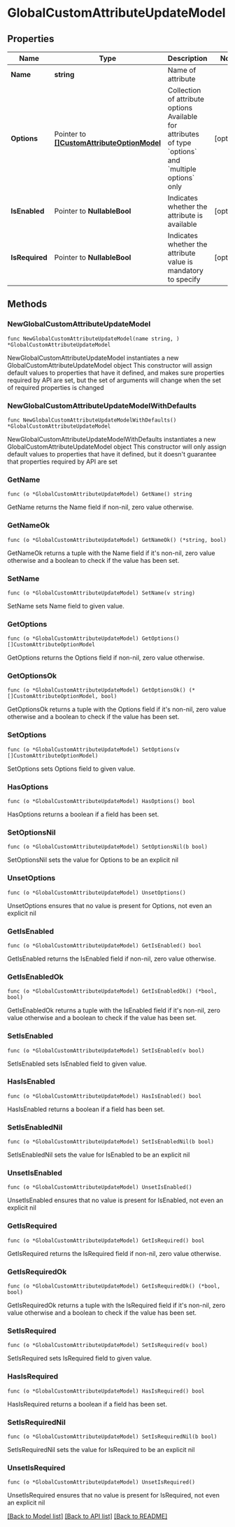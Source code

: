 # GlobalCustomAttributeUpdateModel

## Properties

Name | Type | Description | Notes
------------ | ------------- | ------------- | -------------
**Name** | **string** | Name of attribute | 
**Options** | Pointer to [**[]CustomAttributeOptionModel**](CustomAttributeOptionModel.md) | Collection of attribute options      Available for attributes of type &#x60;options&#x60; and &#x60;multiple options&#x60; only | [optional] 
**IsEnabled** | Pointer to **NullableBool** | Indicates whether the attribute is available | [optional] 
**IsRequired** | Pointer to **NullableBool** | Indicates whether the attribute value is mandatory to specify | [optional] 

## Methods

### NewGlobalCustomAttributeUpdateModel

`func NewGlobalCustomAttributeUpdateModel(name string, ) *GlobalCustomAttributeUpdateModel`

NewGlobalCustomAttributeUpdateModel instantiates a new GlobalCustomAttributeUpdateModel object
This constructor will assign default values to properties that have it defined,
and makes sure properties required by API are set, but the set of arguments
will change when the set of required properties is changed

### NewGlobalCustomAttributeUpdateModelWithDefaults

`func NewGlobalCustomAttributeUpdateModelWithDefaults() *GlobalCustomAttributeUpdateModel`

NewGlobalCustomAttributeUpdateModelWithDefaults instantiates a new GlobalCustomAttributeUpdateModel object
This constructor will only assign default values to properties that have it defined,
but it doesn't guarantee that properties required by API are set

### GetName

`func (o *GlobalCustomAttributeUpdateModel) GetName() string`

GetName returns the Name field if non-nil, zero value otherwise.

### GetNameOk

`func (o *GlobalCustomAttributeUpdateModel) GetNameOk() (*string, bool)`

GetNameOk returns a tuple with the Name field if it's non-nil, zero value otherwise
and a boolean to check if the value has been set.

### SetName

`func (o *GlobalCustomAttributeUpdateModel) SetName(v string)`

SetName sets Name field to given value.


### GetOptions

`func (o *GlobalCustomAttributeUpdateModel) GetOptions() []CustomAttributeOptionModel`

GetOptions returns the Options field if non-nil, zero value otherwise.

### GetOptionsOk

`func (o *GlobalCustomAttributeUpdateModel) GetOptionsOk() (*[]CustomAttributeOptionModel, bool)`

GetOptionsOk returns a tuple with the Options field if it's non-nil, zero value otherwise
and a boolean to check if the value has been set.

### SetOptions

`func (o *GlobalCustomAttributeUpdateModel) SetOptions(v []CustomAttributeOptionModel)`

SetOptions sets Options field to given value.

### HasOptions

`func (o *GlobalCustomAttributeUpdateModel) HasOptions() bool`

HasOptions returns a boolean if a field has been set.

### SetOptionsNil

`func (o *GlobalCustomAttributeUpdateModel) SetOptionsNil(b bool)`

 SetOptionsNil sets the value for Options to be an explicit nil

### UnsetOptions
`func (o *GlobalCustomAttributeUpdateModel) UnsetOptions()`

UnsetOptions ensures that no value is present for Options, not even an explicit nil
### GetIsEnabled

`func (o *GlobalCustomAttributeUpdateModel) GetIsEnabled() bool`

GetIsEnabled returns the IsEnabled field if non-nil, zero value otherwise.

### GetIsEnabledOk

`func (o *GlobalCustomAttributeUpdateModel) GetIsEnabledOk() (*bool, bool)`

GetIsEnabledOk returns a tuple with the IsEnabled field if it's non-nil, zero value otherwise
and a boolean to check if the value has been set.

### SetIsEnabled

`func (o *GlobalCustomAttributeUpdateModel) SetIsEnabled(v bool)`

SetIsEnabled sets IsEnabled field to given value.

### HasIsEnabled

`func (o *GlobalCustomAttributeUpdateModel) HasIsEnabled() bool`

HasIsEnabled returns a boolean if a field has been set.

### SetIsEnabledNil

`func (o *GlobalCustomAttributeUpdateModel) SetIsEnabledNil(b bool)`

 SetIsEnabledNil sets the value for IsEnabled to be an explicit nil

### UnsetIsEnabled
`func (o *GlobalCustomAttributeUpdateModel) UnsetIsEnabled()`

UnsetIsEnabled ensures that no value is present for IsEnabled, not even an explicit nil
### GetIsRequired

`func (o *GlobalCustomAttributeUpdateModel) GetIsRequired() bool`

GetIsRequired returns the IsRequired field if non-nil, zero value otherwise.

### GetIsRequiredOk

`func (o *GlobalCustomAttributeUpdateModel) GetIsRequiredOk() (*bool, bool)`

GetIsRequiredOk returns a tuple with the IsRequired field if it's non-nil, zero value otherwise
and a boolean to check if the value has been set.

### SetIsRequired

`func (o *GlobalCustomAttributeUpdateModel) SetIsRequired(v bool)`

SetIsRequired sets IsRequired field to given value.

### HasIsRequired

`func (o *GlobalCustomAttributeUpdateModel) HasIsRequired() bool`

HasIsRequired returns a boolean if a field has been set.

### SetIsRequiredNil

`func (o *GlobalCustomAttributeUpdateModel) SetIsRequiredNil(b bool)`

 SetIsRequiredNil sets the value for IsRequired to be an explicit nil

### UnsetIsRequired
`func (o *GlobalCustomAttributeUpdateModel) UnsetIsRequired()`

UnsetIsRequired ensures that no value is present for IsRequired, not even an explicit nil

[[Back to Model list]](../README.md#documentation-for-models) [[Back to API list]](../README.md#documentation-for-api-endpoints) [[Back to README]](../README.md)



